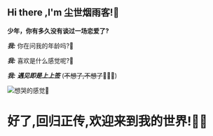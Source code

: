 ## Hi there ,I'm 尘世烟雨客!🫶

<!--
**wql521/wql521** is a ✨ _special_ ✨ repository because its `README.md` (this file) appears on your GitHub profile. -->

  **少年，你有多久没有谈过一场恋爱了?**
  
  ***我:*** 你在问我的年龄吗?🤔
  
  ***我:*** 喜欢是什么感觉呢?🤔
 
  ***我:*** ***遇见即是上上签*** (~~不想了,不想了~~🤦🏻‍♂️)

![想哭的感觉🥲](https://cdn.jsdelivr.net/gh/wql521/pictures/202205041645895.gif)
#
# **好了,回归正传,欢迎来到我的世界!🥳🥳**

